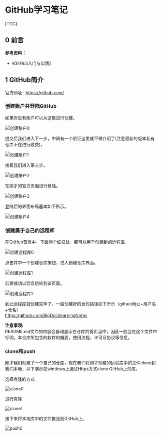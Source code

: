 # GitHub学习笔记

[TOC]

## 0 前言

**参考资料：**  

- 《GitHub入门与实践》

## 1 GitHub简介

官方网址 : <https://github.com/>

### 创建账户并登陆GitHub

如果你没有账户可以从这里进行创建。

![创建账户0](./res/30.png)

提交后我们进入下一步，中间有一个验证这里就不做介绍了(注意最新的版本私有仓库不在进行收费)。

![创建账户1](./res/31.png)

接着我们进入第三步。

![创建账户2](./res/32.png)

在刚才的官方页面进行登陆。

![创建账户3](./res/33.png)

登陆后的界面布局基本如下所示。

![创建账户4](./res/34.png)

### 创建属于自己的远程库

在GitHub首页中，下面两个红框处，都可以用于创建新的远程库。

![创建远程库0](./res/35.png)

点击其中一个创建仓库按钮，进入创建仓库界面。

![创建远程库1](./res/36.png)

创建成功以后会跳转到该页面。

![创建远程库2](./res/37.png)

到此远程库就创建完毕了。一般创建好的仓的路径如下所示（github地址+用户名+仓名）  
<https://github.com/BigDcc/learningNotes>

**注意事项:**  
README.md文件的内容会自动显示在仓库的首页当中，因此一般会在这个文件中标明，本仓库所包含的软件的概要，使用流程，许可证协议等信息。

### clone和push

刚才我们创建了一个自己的仓库，现在我们将刚才创建的远程库中的文件clone到我们本地，以下演示在windows上通过Https方式clone GitHub上的库。

选择克隆的方式

![clone0](./res/38.png)

进行克隆

![clone1](./res/39.png)

接下来将本地库中的文件推送到GitHub上。

![push0](./res/40.png)







